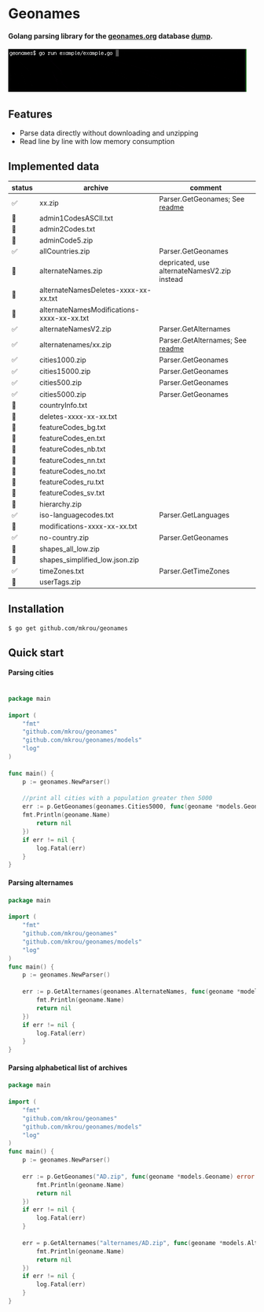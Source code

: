 # Geonames

#### Golang parsing library for the [geonames.org](http://www.geonames.org) database [dump](http://download.geonames.org/export/dump/).

![](static/example.gif)

## Features
- Parse data directly without downloading and unzipping
- Read line by line with low memory consumption

## Implemented data

|status|archive|comment|
|---|---|---|
|✅|xx.zip|Parser.GetGeonames; See [readme](#parsing-alphabetical-list-of-archives)|
|🚫|admin1CodesASCII.txt||
|🚫|admin2Codes.txt||
|🚫|adminCode5.zip||
|✅|allCountries.zip|Parser.GetGeonames|
|🚫|alternateNames.zip|depricated, use alternateNamesV2.zip instead|
|🚫|alternateNamesDeletes-xxxx-xx-xx.txt||
|🚫|alternateNamesModifications-xxxx-xx-xx.txt||
|✅|alternateNamesV2.zip|Parser.GetAlternames|
|✅|alternatenames/xx.zip|Parser.GetAlternames; See [readme](#parsing-alphabetical-list-of-archives)|
|✅|cities1000.zip|Parser.GetGeonames|
|✅|cities15000.zip|Parser.GetGeonames|
|✅|cities500.zip|Parser.GetGeonames|
|✅|cities5000.zip|Parser.GetGeonames|
|🚫|countryInfo.txt||
|🚫|deletes-xxxx-xx-xx.txt||
|🚫|featureCodes_bg.txt||
|🚫|featureCodes_en.txt||
|🚫|featureCodes_nb.txt||
|🚫|featureCodes_nn.txt||
|🚫|featureCodes_no.txt||
|🚫|featureCodes_ru.txt||
|🚫|featureCodes_sv.txt||
|🚫|hierarchy.zip||
|✅|iso-languagecodes.txt|Parser.GetLanguages|
|🚫|modifications-xxxx-xx-xx.txt||
|✅|no-country.zip|Parser.GetGeonames|
|🚫|shapes_all_low.zip||
|🚫|shapes_simplified_low.json.zip||
|✅|timeZones.txt|Parser.GetTimeZones|
|🚫|userTags.zip||

## Installation

```bash 
$ go get github.com/mkrou/geonames
```

## Quick start

#### Parsing cities
```go

package main

import (
    "fmt"
    "github.com/mkrou/geonames"
    "github.com/mkrou/geonames/models"
    "log"
)

func main() {
    p := geonames.NewParser()
    
    //print all cities with a population greater then 5000
    err := p.GetGeonames(geonames.Cities5000, func(geoname *models.Geoname) error {
    fmt.Println(geoname.Name)
        return nil
    })
    if err != nil {
        log.Fatal(err)
    }
}

```
#### Parsing alternames

```go
package main

import (
    "fmt"
    "github.com/mkrou/geonames"
    "github.com/mkrou/geonames/models"
    "log"
)
func main() {
    p := geonames.NewParser()
    
    err := p.GetAlternames(geonames.AlternateNames, func(geoname *models.Altername) error {
        fmt.Println(geoname.Name)
        return nil
    })
    if err != nil {
        log.Fatal(err)
    }
}
```

#### Parsing alphabetical list of archives

```go
package main

import (
    "fmt"
    "github.com/mkrou/geonames"
    "github.com/mkrou/geonames/models"
    "log"
)
func main() {
    p := geonames.NewParser()
    
    err := p.GetGeonames("AD.zip", func(geoname *models.Geoname) error {
        fmt.Println(geoname.Name)
        return nil
    })
    if err != nil {
        log.Fatal(err)
    }
    
    err = p.GetAlternames("alternames/AD.zip", func(geoname *models.Altername) error {
        fmt.Println(geoname.Name)
        return nil
    })
    if err != nil {
        log.Fatal(err)
    }
}
```
